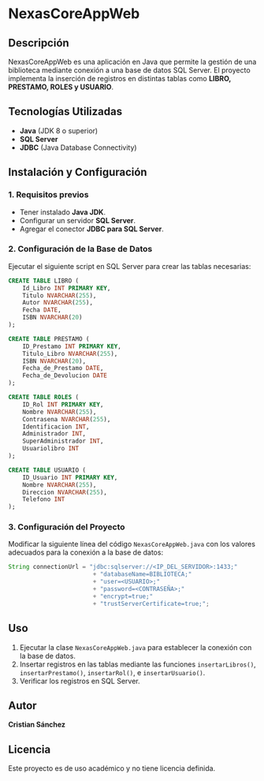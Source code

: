 # NexasCoreAppWeb

## Descripción
NexasCoreAppWeb es una aplicación en Java que permite la gestión de una biblioteca mediante conexión a una base de datos SQL Server. El proyecto implementa la inserción de registros en distintas tablas como **LIBRO, PRESTAMO, ROLES y USUARIO**.

## Tecnologías Utilizadas
- **Java** (JDK 8 o superior)
- **SQL Server**
- **JDBC** (Java Database Connectivity)

## Instalación y Configuración
### 1. Requisitos previos
- Tener instalado **Java JDK**.
- Configurar un servidor **SQL Server**.
- Agregar el conector **JDBC para SQL Server**.

### 2. Configuración de la Base de Datos
Ejecutar el siguiente script en SQL Server para crear las tablas necesarias:

```sql
CREATE TABLE LIBRO (
    Id_Libro INT PRIMARY KEY,
    Titulo NVARCHAR(255),
    Autor NVARCHAR(255),
    Fecha DATE,
    ISBN NVARCHAR(20)
);

CREATE TABLE PRESTAMO (
    ID_Prestamo INT PRIMARY KEY,
    Titulo_Libro NVARCHAR(255),
    ISBN NVARCHAR(20),
    Fecha_de_Prestamo DATE,
    Fecha_de_Devolucion DATE
);

CREATE TABLE ROLES (
    ID_Rol INT PRIMARY KEY,
    Nombre NVARCHAR(255),
    Contrasena NVARCHAR(255),
    Identificacion INT,
    Administrador INT,
    SuperAdministrador INT,
    Usuariolibro INT
);

CREATE TABLE USUARIO (
    ID_Usuario INT PRIMARY KEY,
    Nombre NVARCHAR(255),
    Direccion NVARCHAR(255),
    Telefono INT
);
```

### 3. Configuración del Proyecto
Modificar la siguiente línea del código `NexasCoreAppWeb.java` con los valores adecuados para la conexión a la base de datos:

```java
String connectionUrl = "jdbc:sqlserver://<IP_DEL_SERVIDOR>:1433;"
                        + "databaseName=BIBLIOTECA;"
                        + "user=<USUARIO>;"
                        + "password=<CONTRASEÑA>;"
                        + "encrypt=true;"
                        + "trustServerCertificate=true;";
```

## Uso
1. Ejecutar la clase `NexasCoreAppWeb.java` para establecer la conexión con la base de datos.
2. Insertar registros en las tablas mediante las funciones `insertarLibros()`, `insertarPrestamo()`, `insertarRol()`, e `insertarUsuario()`.
3. Verificar los registros en SQL Server.

## Autor
**Cristian Sánchez**

## Licencia
Este proyecto es de uso académico y no tiene licencia definida.

